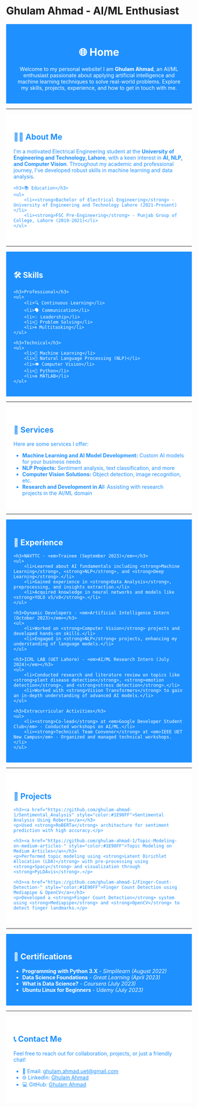 # Ghulam Ahmad - AI/ML Enthusiast

<div style="background-color:#1E90FF; color:white; padding: 20px; text-align:center;">
    <h1>🌐 Home</h1>
    <p>Welcome to my personal website! I am <strong>Ghulam Ahmad</strong>, an AI/ML enthusiast passionate about applying artificial intelligence and machine learning techniques to solve real-world problems. Explore my skills, projects, experience, and how to get in touch with me.</p>
</div>

---

<div style="background-color:white; color:#1E90FF; padding: 20px;">
    <h2>👨‍🎓 About Me</h2>
    <p>I'm a motivated Electrical Engineering student at the <strong>University of Engineering and Technology, Lahore</strong>, with a keen interest in <strong>AI, NLP, and Computer Vision</strong>. Throughout my academic and professional journey, I've developed robust skills in machine learning and data analysis.</p>
    
    <h3>📚 Education</h3>
    <ul>
        <li><strong>Bachelor of Electrical Engineering</strong> - University of Engineering and Technology Lahore (2021-Present)</li>
        <li><strong>FSC Pre-Engineering</strong> - Punjab Group of College, Lahore (2019-2021)</li>
    </ul>
</div>

---

<div style="background-color:#1E90FF; color:white; padding: 20px;">
    <h2>🛠️ Skills</h2>

    <h3>Professional</h3>
    <ul>
        <li>🔍 Continuous Learning</li>
        <li>🗣️ Communication</li>
        <li>💡 Leadership</li>
        <li>🧠 Problem Solving</li>
        <li>🌀 Multitasking</li>
    </ul>

    <h3>Technical</h3>
    <ul>
        <li>🤖 Machine Learning</li>
        <li>💬 Natural Language Processing (NLP)</li>
        <li>👁️ Computer Vision</li>
        <li>🐍 Python</li>
        <li>⚙️ MATLAB</li>
    </ul>
</div>

---

<div style="background-color:white; color:#1E90FF; padding: 20px;">
    <h2>💼 Services</h2>
    <p>Here are some services I offer:</p>
    <ul>
        <li><strong>Machine Learning and AI Model Development:</strong> Custom AI models for your business needs</li>
        <li><strong>NLP Projects:</strong> Sentiment analysis, text classification, and more</li>
        <li><strong>Computer Vision Solutions:</strong> Object detection, image recognition, etc.</li>
        <li><strong>Research and Development in AI:</strong> Assisting with research projects in the AI/ML domain</li>
    </ul>
</div>

---

<div style="background-color:#1E90FF; color:white; padding: 20px;">
    <h2>💼 Experience</h2>

    <h3>NAVTTC - <em>Trainee (September 2023)</em></h3>
    <ul>
        <li>Learned about AI fundamentals including <strong>Machine Learning</strong>, <strong>NLP</strong>, and <strong>Deep Learning</strong>.</li>
        <li>Gained experience in <strong>Data Analysis</strong>, preprocessing, and insights extraction.</li>
        <li>Acquired knowledge in neural networks and models like <strong>YOLO v5/v8</strong>.</li>
    </ul>

    <h3>Dynamic Developers - <em>Artificial Intelligence Intern (October 2023)</em></h3>
    <ul>
        <li>Worked on <strong>Computer Vision</strong> projects and developed hands-on skills.</li>
        <li>Engaged in <strong>NLP</strong> projects, enhancing my understanding of language models.</li>
    </ul>

    <h3>ICRL LAB (UET Lahore) - <em>AI/ML Research Intern (July 2024)</em></h3>
    <ul>
        <li>Conducted research and literature review on topics like <strong>plant disease detection</strong>, <strong>emotion detection</strong>, and <strong>stress detection</strong>.</li>
        <li>Worked with <strong>Vision Transformers</strong> to gain an in-depth understanding of advanced AI models.</li>
    </ul>

    <h3>Extracurricular Activities</h3>
    <ul>
        <li><strong>Co-lead</strong> at <em>Google Developer Student Club</em> - Conducted workshops on AI/ML.</li>
        <li><strong>Technical Team Convener</strong> at <em>IEEE UET New Campus</em> - Organized and managed technical workshops.</li>
    </ul>
</div>

---

<div style="background-color:white; color:#1E90FF; padding: 20px;">
    <h2>🔨 Projects</h2>

    <h3><a href="https://github.com/ghulam-ahmad-1/Sentimental_Analysis" style="color:#1E90FF">Sentimental Analysis Using Roberta</a></h3>
    <p>Used <strong>RoBERTa</strong> architecture for sentiment prediction with high accuracy.</p>

    <h3><a href="https://github.com/ghulam-ahmad-1/Topic-Modeling-on-medium-articles-" style="color:#1E90FF">Topic Modeling on Medium Articles</a></h3>
    <p>Performed topic modeling using <strong>Latent Dirichlet Allocation (LDA)</strong> with pre-processing using <strong>Spacy</strong> and visualization through <strong>PyLDAvis</strong>.</p>

    <h3><a href="https://github.com/ghulam-ahmad-1/Finger-Count-Detection-" style="color:#1E90FF">Finger Count Detection using Mediapipe & OpenCV</a></h3>
    <p>Developed a <strong>Finger Count Detection</strong> system using <strong>Mediapipe</strong> and <strong>OpenCV</strong> to detect finger landmarks.</p>
</div>

---

<div style="background-color:#1E90FF; color:white; padding: 20px;">
    <h2>📜 Certifications</h2>
    <ul>
        <li><strong>Programming with Python 3.X</strong> - <em>Simplilearn (August 2022)</em></li>
        <li><strong>Data Science Foundations</strong> - <em>Great Learning (April 2023)</em></li>
        <li><strong>What is Data Science?</strong> - <em>Coursera (July 2023)</em></li>
        <li><strong>Ubuntu Linux for Beginners</strong> - <em>Udemy (July 2023)</em></li>
    </ul>
</div>

---

<div style="background-color:white; color:#1E90FF; padding: 20px;">
    <h2>📞 Contact Me</h2>
    <p>Feel free to reach out for collaboration, projects, or just a friendly chat!</p>
    <ul>
        <li>📧 Email: <a href="mailto:ghulam.ahmad.uet@gmail.com" style="color:#1E90FF">ghulam.ahmad.uet@gmail.com</a></li>
        <li>🌐 LinkedIn: <a href="https://www.linkedin.com/in/g-ahmad/" style="color:#1E90FF">Ghulam Ahmad</a></li>
        <li>💻 GitHub: <a href="https://github.com/ghulam-ahmad-1" style="color:#1E90FF">Ghulam Ahmad</a></li>
    </ul>
</div>
